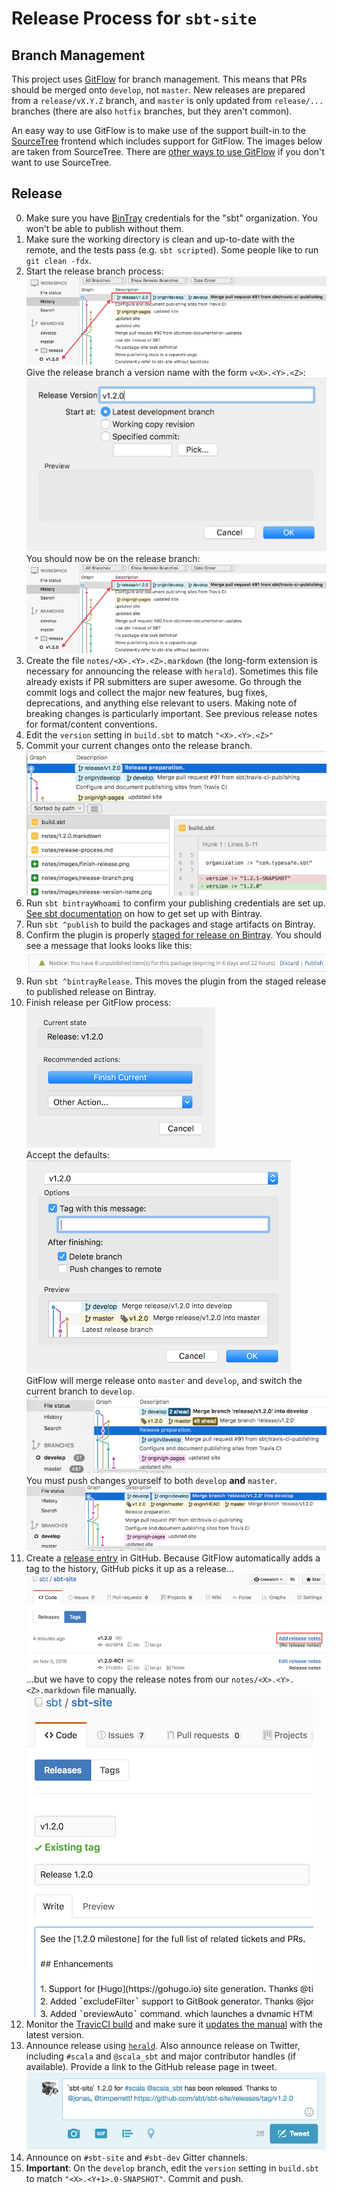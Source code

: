 # Release Process for `sbt-site`

## Branch Management

This project uses [GitFlow](https://www.atlassian.com/git/tutorials/comparing-workflows/gitflow-workflow)
for branch management. This means that PRs should be merged onto `develop`, not `master`. New releases are prepared 
from a `release/vX.Y.Z` branch, and `master` is only updated from `release/...` branches (there are also `hotfix` 
branches, but they aren't common).

An easy way to use GitFlow is to make use of the support built-in to the [SourceTree](https://www.sourcetreeapp.com) 
frontend which includes support for GitFlow. The images below are taken from SourceTree. There are 
[other ways to use GitFlow](http://danielkummer.github.io/git-flow-cheatsheet/) if you don't want to use SourceTree.

## Release

0. Make sure you have [BinTray](https://bintray.com/sbt) credentials for the "sbt" organization. You won't be able to 
publish without them.
1. Make sure the working directory is clean and up-to-date with the remote, and the tests pass (e.g. `sbt scripted`). 
Some people like to run `git clean -fdx`.
2. Start the release branch process:  
  ![](images/release-branch.png)  
  Give the release branch a version name with the form `v<X>.<Y>.<Z>`:  
  ![](images/release-version-name.png)  
  You should now be on the release branch:  
  ![](images/release-branch.png)
3. Create the file `notes/<X>.<Y>.<Z>.markdown` (the long-form extension is necessary for announcing the release with `herald`). 
Sometimes this file already exists if PR submitters are super awesome. Go through the commit logs and collect the major 
new features, bug fixes, deprecations, and anything else relevant to users. Making note of breaking changes is particularly 
important. See previous release notes for format/content conventions. 
4. Edit the `version` setting in `build.sbt` to match `"<X>.<Y>.<Z>"`
5. Commit your current changes onto the release branch.  
  ![](images/release-preparation.png)
6. Run `sbt bintrayWhoami` to confirm your publishing credentials are set up. [See sbt documentation](http://www.scala-sbt.org/0.13/docs/Bintray-For-Plugins.html) on how to get set up with Bintray.
7. Run `sbt ^publish` to build the packages and stage artifacts on Bintray. 
8. Confirm the plugin is properly [staged for release on Bintray](https://bintray.com/sbt/sbt-plugin-releases/sbt-site/view).
You should see a message that looks looks like this:  
  ![](images/bintray-notice.png)
9. Run `sbt ^bintrayRelease`. This moves the plugin from the staged release to published release on Bintray.
10. Finish release per GitFlow process:  
  ![](images/finish-release.png)  
  Accept the defaults:  
  ![](images/finish-release-defaults.png)  
  GitFlow will merge release onto `master` and `develop`, and switch the current branch to `develop`.
  ![](images/before-push.png)  
  You must push changes yourself to both `develop` **and** `master`.  
  ![](images/after-push.png)
11. Create a [release entry](https://github.com/sbt/sbt-site/tags) in GitHub. Because GitFlow automatically adds a tag
 to the history, GitHub picks it up as a release...
  ![](images/add-release-notes.png)  
  ...but we have to copy the release notes from our `notes/<X>.<Y>.<Z>.markdown` file manually.  
  ![](images/github-release-notes.png)
12. Monitor the [TravicCI build](https://travis-ci.org/sbt/sbt-site) and make sure it [updates the manual](http://www.scala-sbt.org/sbt-site/getting-started.html) with the latest version.
13. Announce release using [`herald`](https://github.com/n8han/herald). Also announce release on Twitter, including `#scala` 
and `@scala_sbt` and major contributor handles (if available). Provide a link to the GitHub release page in tweet.  
  ![](images/tweet.png)
14. Announce on `#sbt-site` and `#sbt-dev` Gitter channels.  
15. **Important**: On the `develop` branch, edit the `version` setting in `build.sbt` to match `"<X>.<Y+1>.0-SNAPSHOT"`. Commit and push.

